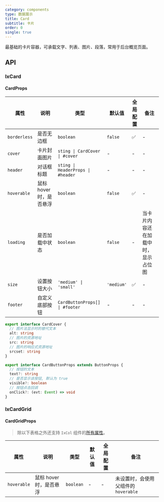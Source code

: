 ```yaml
---
category: components
type: 数据展示
title: Card
subtitle: 卡片
order: 0
single: true
---
```


最基础的卡片容器，可承载文字、列表、图片、段落，常用于后台概览页面。

## API

### IxCard

#### CardProps

| 属性 | 说明 | 类型 | 默认值 | 全局配置 | 备注 |
| --- | --- | --- | --- | --- | --- |
| `borderless` | 是否无边框 | `boolean` | `false` | ✅ | - |
| `cover` | 卡片封面图片 | `sting \| CardCover \| #cover` | - | - | - |
| `header` | 对话框标题 | `sting \| HeaderProps \| #header` | - | - | - |
| `hoverable` | 鼠标 hover 时，是否悬浮 | `boolean` | `false` | ✅ | - |
| `loading` | 是否加载中状态 | `boolean` | `false` | - | 当卡片内容还在加载中时，显示占位图 |
| `size` | 设置按钮大小 | `'medium' \| 'small'` | `'medium'` | ✅ | - |
| `footer` | 自定义底部按钮 | `CardButtonProps[] \| #footer` | - | - | - |

```ts
export interface CardCover {
  // 图片法显示时的替代文本
  alt: string
  // 图片的资源地址
  src: string
  // 图片的响应式资源地址
  srcset: string
}

export interface CardButtonProps extends ButtonProps {
  // 按钮的文本
  text?: string
  // 是否显示该按钮, 默认为 true
  visible?: boolean
  // 按钮点击回调
  onClick?: (evt: Event) => void
}
```

### IxCardGrid

#### CardGridProps

> 除以下表格之外还支持 `IxCol` 组件的[所有属性](/components/grid/zh#ColProps)。

| 属性 | 说明 | 类型 | 默认值 | 全局配置 | 备注 |
| --- | --- | --- | --- | --- | --- |
| `hoverable` | 鼠标 hover 时，是否悬浮 | `boolean` | - | - | 未设置时，会使用父组件的 `hoverable` |
